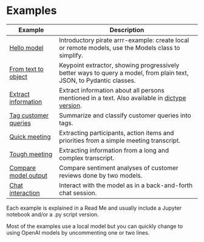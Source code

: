 # Examples


| Example  | Description |
| -------- | ----------- |
| [Hello model](hello_model/readme.md) | Introductory pirate arrr-example: create local or remote models, use the Models class to simplify. |
| [From text to object](from_text_to_object/readme.md) | Keypoint extractor, showing progressively better ways to query a model, from plain text, JSON, to Pydantic classes. |
| [Extract information](extract/readme.md) | Extract information about all persons mentioned in a text. Also available in [dictype version](extract/readme_dictype.md). |
| [Tag customer queries](tag/readme.md) | Summarize and classify customer queries into tags. |
| [Quick meeting](quick_meeting/readme.md) | Extracting participants, action items and priorities from a simple meeting transcript.
| [Tough meeting](tough_meeting/readme.md) | Extracting information from a long and complex transcript. |
| [Compare model output](compare/readme.md) | Compare sentiment analyses of customer reviews done by two models. |
| [Chat interaction](interact/readme.md) | Interact with the model as in a back-and-forth chat session. |

Each example is explained in a Read Me and usually include a Jupyter notebook and/or a .py script version.

Most of the examples use a local model but you can quickly change to using OpenAI models by uncommenting one or two lines.
